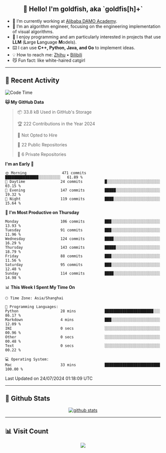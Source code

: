 
<h2 align="center">👋 Hello! I'm goldfish, aka `goldfis[h]+`</h2>

- 📍 I’m currently working at [Alibaba DAMO Academy](https://damo.alibaba.com/).  
- 🌱 I’m an algorithm engineer, focusing on the engineering implementation of visual algorithms.  
- 💬 I enjoy programming and am particularly interested in projects that use **LLM** (**L**arge **L**anguage **M**odels).   
- ⌨️ I can use **C++, Python, Java, and Go** to implement ideas.  
- 💡 How to reach me: [Zhihu](https://www.zhihu.com/people/goldfishh) • [Bilibili](https://space.bilibili.com/11349246)  
- 😼 Fun fact: like white-haired catgirl  

-------

## 🔧 Recent Activity

<!--START_SECTION:waka-->
![Code Time](http://img.shields.io/badge/Code%20Time-87%20hrs%205%20mins-blue)

**🐱 My GitHub Data** 

> 📦 33.8 kB Used in GitHub's Storage 
 > 
> 🏆 222 Contributions in the Year 2024
 > 
> 🚫 Not Opted to Hire
 > 
> 📜 22 Public Repositories 
 > 
> 🔑 6 Private Repositories 
 > 
**I'm an Early 🐤** 

```text
🌞 Morning                471 commits         ███████████████░░░░░░░░░░   61.89 % 
🌆 Daytime                24 commits          █░░░░░░░░░░░░░░░░░░░░░░░░   03.15 % 
🌃 Evening                147 commits         █████░░░░░░░░░░░░░░░░░░░░   19.32 % 
🌙 Night                  119 commits         ████░░░░░░░░░░░░░░░░░░░░░   15.64 % 
```
📅 **I'm Most Productive on Thursday** 

```text
Monday                   106 commits         ███░░░░░░░░░░░░░░░░░░░░░░   13.93 % 
Tuesday                  91 commits          ███░░░░░░░░░░░░░░░░░░░░░░   11.96 % 
Wednesday                124 commits         ████░░░░░░░░░░░░░░░░░░░░░   16.29 % 
Thursday                 143 commits         █████░░░░░░░░░░░░░░░░░░░░   18.79 % 
Friday                   88 commits          ███░░░░░░░░░░░░░░░░░░░░░░   11.56 % 
Saturday                 95 commits          ███░░░░░░░░░░░░░░░░░░░░░░   12.48 % 
Sunday                   114 commits         ████░░░░░░░░░░░░░░░░░░░░░   14.98 % 
```


📊 **This Week I Spent My Time On** 

```text
🕑︎ Time Zone: Asia/Shanghai

💬 Programming Languages: 
Python                   28 mins             ██████████████████████░░░   86.17 % 
Markdown                 4 mins              ███░░░░░░░░░░░░░░░░░░░░░░   12.09 % 
INI                      0 secs              ░░░░░░░░░░░░░░░░░░░░░░░░░   00.96 % 
Other                    0 secs              ░░░░░░░░░░░░░░░░░░░░░░░░░   00.48 % 
Text                     0 secs              ░░░░░░░░░░░░░░░░░░░░░░░░░   00.22 % 

💻 Operating System: 
Mac                      33 mins             █████████████████████████   100.00 % 
```


 Last Updated on 24/07/2024 01:18:09 UTC
<!--END_SECTION:waka-->

-------

## 📆 Github Stats

<p align="center">
    <a href="https://github.com/anuraghazra/github-readme-stats">
      <img src="https://github-readme-stats.vercel.app/api?username=goldfishh&show_icons=true&theme=dracula" alt="github stats" />
    </a>
</p>

-------

## 📊 Visit Count

<p align="center">
  <a href="https://count.getloli.com/"><img src="https://count.getloli.com/get/@:goldfishh?theme=rule34"></a>
</p>
